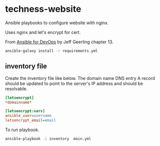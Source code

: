 # techness-website

Ansible playbooks to configure website with nginx.

Uses nginx and let's encrypt for cert.

From [Ansible for DevOps] by Jeff Geerling chapter 13.

```bash
ansible-galaxy install -r requirements.yml 
```

## inventory file

Create the inventory file like below.
The domain name DNS entry A record should be updated to point to the server's IP address and should be resolvable.

```ini
[letsencrypt]
*domainname*

[letsencrypt:vars]
ansible_user=username
letsencrypt_email=email
```

To run playbook.

```bash
ansible-playbook -i inventory  main.yml
```

[Ansible for DevOps]: https://www.ansiblefordevops.com/